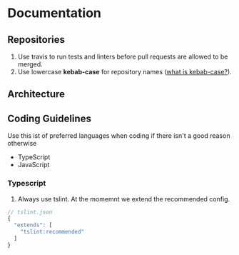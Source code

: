 # Documentation

## Repositories

1. Use travis to run tests and linters before pull requests are allowed to be merged.
2. Use lowercase **kebab-case** for repository names ([what is kebab-case?](https://en.wikipedia.org/wiki/Letter_case#Special_case_styles)).

## Architecture

## Coding Guidelines

Use this ist of preferred languages when coding if there isn't a good reason otherwise
* TypeScript
* JavaScript

### Typescript

1. Always use tslint. At the momemnt we extend the recommended config.
```javascript
// tslint.json
{
  "extends": [
  	"tslint:recommended"
  ]
}
```
